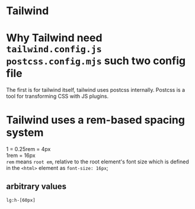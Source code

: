 # Tailwind

# Why Tailwind need `tailwind.config.js` `postcss.config.mjs` such two config file
The first is for tailwind itself, tailwind uses postcss internally.
Postcss is a tool for transforming CSS with JS plugins.
# Tailwind uses a **rem-based spacing system**
1 = 0.25rem = 4px    
1rem = 16px  
`rem` means `root em`, relative to the root element's font size which is defined in the `<html>` element as `font-size: 16px`;
## arbitrary values
`lg:h-[60px]`
